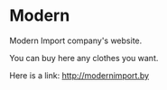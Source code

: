 # Modern
Modern Import company's website.

You can buy here any clothes you want.

Here is a link: http://modernimport.by
